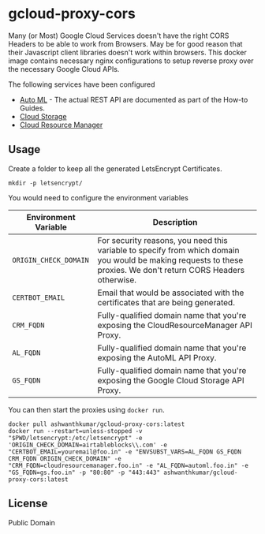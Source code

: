 # gcloud-proxy-cors

Many (or Most) Google Cloud Services doesn't have the right CORS Headers to be able to work from Browsers. May be for good reason that their Javascript client libraries doesn't work within browsers. This docker image contains necessary nginx configurations to setup reverse proxy over the necessary Google Cloud APIs. 

The following services have been configured

* [Auto ML](https://cloud.google.com/vision/automl/docs/create-datasets) - The actual REST API are documented as part of the How-to Guides.
* [Cloud Storage](https://cloud.google.com/storage/docs/json_api)
* [Cloud Resource Manager](https://cloud.google.com/resource-manager/reference/rest)

## Usage
Create a folder to keep all the generated LetsEncrypt Certificates. 
```
mkdir -p letsencrypt/
```

You would need to configure the environment variables

| Environment Variable | Description |
| --- | --- |
| `ORIGIN_CHECK_DOMAIN` | For security reasons, you need this variable to specify from which domain you would be making requests to these proxies. We don't return CORS Headers otherwise. |
| `CERTBOT_EMAIL` | Email that would be associated with the certificates that are being generated. |
| `CRM_FQDN` | Fully-qualified domain name that you're exposing the CloudResourceManager API Proxy. |
| `AL_FQDN` | Fully-qualified domain name that you're exposing the AutoML API Proxy. |
| `GS_FQDN` | Fully-qualified domain name that you're exposing the Google Cloud Storage API Proxy. |


You can then start the proxies using `docker run`.
```
docker pull ashwanthkumar/gcloud-proxy-cors:latest
docker run --restart=unless-stopped -v "$PWD/letsencrypt:/etc/letsencrypt" -e 'ORIGIN_CHECK_DOMAIN=airtableblocks\\.com' -e "CERTBOT_EMAIL=youremail@foo.in" -e "ENVSUBST_VARS=AL_FQDN GS_FQDN CRM_FQDN ORIGIN_CHECK_DOMAIN" -e "CRM_FQDN=cloudresourcemanager.foo.in" -e "AL_FQDN=automl.foo.in" -e "GS_FQDN=gs.foo.in" -p "80:80" -p "443:443" ashwanthkumar/gcloud-proxy-cors:latest
```

## License
Public Domain

